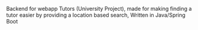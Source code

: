 Backend for webapp Tutors (University Project), made for making finding a tutor easier by providing a location based search, 
Written in Java/Spring Boot
